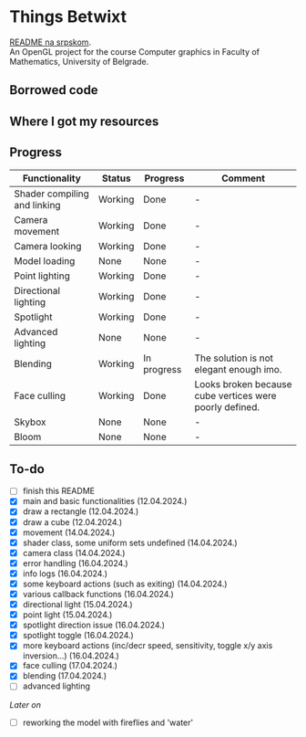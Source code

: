 # Things Betwixt
[README na srpskom](README-sr.md). <br>
An OpenGL project for the course Computer graphics in Faculty of Mathematics, University of Belgrade.

## Borrowed code

## Where I got my resources

## Progress
| Functionality                | Status  | Progress    | Comment                                                 |
|------------------------------|---------|-------------|---------------------------------------------------------|
| Shader compiling and linking | Working | Done        | -                                                       |
| Camera movement              | Working | Done        | -                                                       |
| Camera looking               | Working | Done        | -                                                       |
| Model loading                | None    | None        | -                                                       |
| Point lighting               | Working | Done        | -                                                       |
| Directional lighting         | Working | Done        | -                                                       |
| Spotlight                    | Working | Done        | -                                                       |
| Advanced lighting            | None    | None        | -                                                       |
| Blending                     | Working | In progress | The solution is not elegant enough imo.                 |
| Face culling                 | Working | Done        | Looks broken because cube vertices were poorly defined. |
| Skybox                       | None    | None        | -                                                       |
| Bloom                        | None    | None        | -                                                       |

## To-do
- [ ] finish this README
- [x] main and basic functionalities (12.04.2024.)
- [x] draw a rectangle (12.04.2024.)
- [x] draw a cube (12.04.2024.)
- [x] movement (14.04.2024.)
- [x] shader class, some uniform sets undefined (14.04.2024.)
- [x] camera class (14.04.2024.)
- [x] error handling (16.04.2024.)
- [x] info logs (16.04.2024.)
- [x] some keyboard actions (such as exiting) (14.04.2024.)
- [x] various callback functions (16.04.2024.)
- [x] directional light (15.04.2024.)
- [x] point light (15.04.2024.)
- [x] spotlight direction issue (16.04.2024.)
- [x] spotlight toggle (16.04.2024.)
- [x] more keyboard actions (inc/decr speed, sensitivity, toggle x/y axis inversion...) (16.04.2024.)
- [x] face culling (17.04.2024.)
- [x] blending (17.04.2024.)
- [ ] advanced lighting

*Later on*
- [ ] reworking the model with fireflies and 'water'